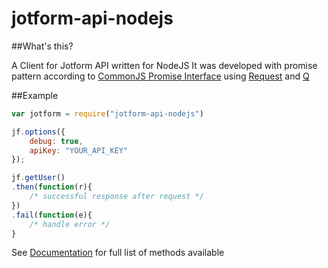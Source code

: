 jotform-api-nodejs
==================

##What's this?

A Client for Jotform API written for NodeJS
It was developed with promise pattern according to [CommonJS Promise Interface](http://wiki.commonjs.org/wiki/Promises) using [Request](https://github.com/mikeal/request) and [Q](https://github.com/kriskowal/q)

##Example

```javascript
var jotform = require("jotform-api-nodejs")

jf.options({
	debug: true,
	apiKey: "YOUR_API_KEY"
});

jf.getUser()
.then(function(r){
	/* successful response after request */
})
.fail(function(e){
	/* handle error */
}
```

See [Documentation](http://api.jotform.com) for full list of methods available


